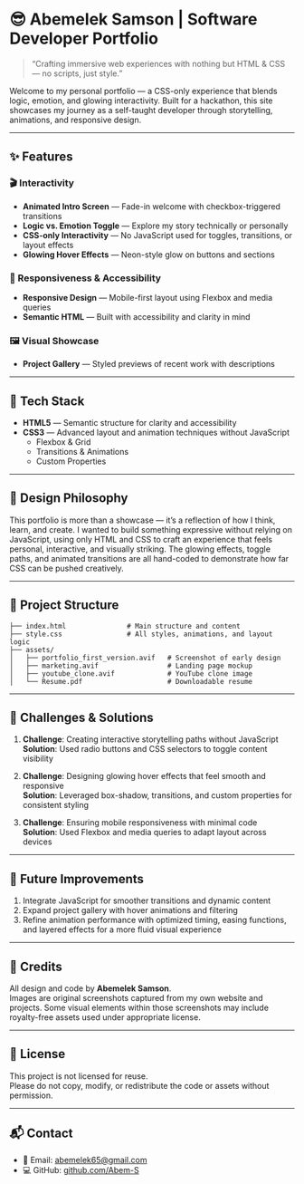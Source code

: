 # 😎 Abemelek Samson | Software Developer Portfolio

> “Crafting immersive web experiences with nothing but HTML & CSS — no scripts, just style.”

Welcome to my personal portfolio — a CSS-only experience that blends logic, emotion, and glowing interactivity. Built for a hackathon, this site showcases my journey as a self-taught developer through storytelling, animations, and responsive design.

---

## ✨ Features

### 🎬 Interactivity
- **Animated Intro Screen** — Fade-in welcome with checkbox-triggered transitions  
- **Logic vs. Emotion Toggle** — Explore my story technically or personally  
- **CSS-only Interactivity** — No JavaScript used for toggles, transitions, or layout effects  
- **Glowing Hover Effects** — Neon-style glow on buttons and sections  

### 📱 Responsiveness & Accessibility
- **Responsive Design** — Mobile-first layout using Flexbox and media queries  
- **Semantic HTML** — Built with accessibility and clarity in mind  

### 🖼️ Visual Showcase
- **Project Gallery** — Styled previews of recent work with descriptions  

---

## 🔧 Tech Stack

- **HTML5** — Semantic structure for clarity and accessibility  
- **CSS3** — Advanced layout and animation techniques without JavaScript  
  - Flexbox & Grid  
  - Transitions & Animations  
  - Custom Properties  

---

## 🎨 Design Philosophy

This portfolio is more than a showcase — it’s a reflection of how I think, learn, and create. I wanted to build something expressive without relying on JavaScript, using only HTML and CSS to craft an experience that feels personal, interactive, and visually striking. The glowing effects, toggle paths, and animated transitions are all hand-coded to demonstrate how far CSS can be pushed creatively.

---

## 📁 Project Structure

```plaintext
├── index.html               # Main structure and content  
├── style.css                # All styles, animations, and layout logic  
├── assets/  
│   ├── portfolio_first_version.avif   # Screenshot of early design  
│   ├── marketing.avif                 # Landing page mockup  
│   ├── youtube_clone.avif             # YouTube clone image  
│   └── Resume.pdf                     # Downloadable resume  
```

---

## 🧠 Challenges & Solutions

1. **Challenge**: Creating interactive storytelling paths without JavaScript  
   **Solution**: Used radio buttons and CSS selectors to toggle content visibility  

2. **Challenge**: Designing glowing hover effects that feel smooth and responsive  
   **Solution**: Leveraged box-shadow, transitions, and custom properties for consistent styling  

3. **Challenge**: Ensuring mobile responsiveness with minimal code  
   **Solution**: Used Flexbox and media queries to adapt layout across devices  

---

## 🚀 Future Improvements

1. Integrate JavaScript for smoother transitions and dynamic content  
2. Expand project gallery with hover animations and filtering  
3. Refine animation performance with optimized timing, easing functions, and layered effects for a more fluid visual experience  

---

## 🙌 Credits

All design and code by **Abemelek Samson**.  
Images are original screenshots captured from my own website and projects. Some visual elements within those screenshots may include royalty-free assets used under appropriate license.

---

## 📄 License

This project is not licensed for reuse.  
Please do not copy, modify, or redistribute the code or assets without permission.

---

## 📬 Contact

- 📧 Email: [abemelek65@gmail.com](mailto:abemelek65@gmail.com)  
- 💻 GitHub: [github.com/Abem-S](https://github.com/Abem-S)
